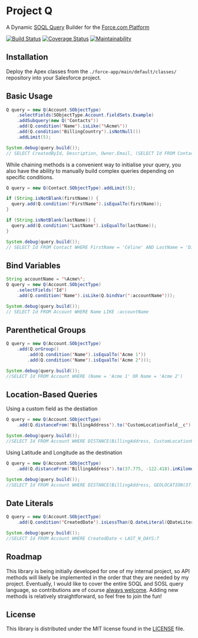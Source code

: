 # Project Q
A Dynamic [SOQL Query](https://developer.salesforce.com/docs/atlas.en-us.soql_sosl.meta/soql_sosl/sforce_api_calls_soql_sosl_intro.htm) Builder for the [Force.com Platform](https://developer.salesforce.com/docs/atlas.en-us.fundamentals.meta/fundamentals/adg_preface.htm)

 [![Build Status](https://travis-ci.com/fehays/q.svg?branch=master)](https://travis-ci.com/fehays/q)
 [![Coverage Status](https://coveralls.io/repos/github/fehays/q/badge.svg?branch=master)](https://coveralls.io/github/fehays/q?branch=master)
  [![Maintainability](https://api.codeclimate.com/v1/badges/bb48ebe88349e1272759/maintainability)](https://codeclimate.com/github/fehays/q/maintainability)

## Installation

Deploy the Apex classes from the `./force-app/main/default/classes/` repository into your Salesforce project.

## Basic Usage

```java
Q query = new Q(Account.SObjectType)
    .selectFields(SObjectType.Account.fieldSets.Example)
    .addSubquery(new Q('Contacts'))
    .add(Q.condition('Name').isLike('%Acme%'))
    .add(Q.condition('BillingCountry').isNotNull())
    .addLimit(5);

System.debug(query.build());
// SELECT CreatedById, Description, Owner.Email, (SELECT Id FROM Contacts) FROM Account WHERE Name LIKE '%Acme%' AND BillingCountry != null LIMIT 5
```

While chaining methods is a convenient way to initialise your query, you also have the ability to manually build complex queries depending on specific conditions.

```java
Q query = new Q(Contact.SObjectType).addLimit(5);

if (String.isNotBlank(firstName)) {
  query.add(Q.condition('FirstName').isEqualTo(firstName));
}

if (String.isNotBlank(lastName)) {
  query.add(Q.condition('LastName').isEqualTo(lastName));
}

System.debug(query.build());
// SELECT Id FROM Contact WHERE FirstName = 'Céline' AND LastName = 'Dion' LIMIT 5
```

## Bind Variables
```java
String accountName = '%Acme%';
Q query = new Q(Account.SObjectType)
    .selectFields('Id')
    .add(Q.condition('Name').isLike(Q.bindVar(':accountName')));

System.debug(query.build());
// SELECT Id FROM Account WHERE Name LIKE :accountName
```

## Parenthetical Groups
```java
Q query = new Q(Account.SObjectType)
    .add(Q.orGroup()
        .add(Q.condition('Name').isEqualTo('Acme 1'))
        .add(Q.condition('Name').isEqualTo('Acme 2')));

System.debug(query.build());
//SELECT Id FROM Account WHERE (Name = 'Acme 1' OR Name = 'Acme 2')
```

## Location-Based Queries

Using a custom field as the destiation
```java
Q query = new Q(Account.SObjectType)
    .add(Q.distanceFrom('BillingAddress').to('CustomLocationField__c').isLessThan(20));

System.debug(query.build());
//SELECT Id FROM Account WHERE DISTANCE(BillingAddress, CustomLocationField__c) < 20
```

Using Latitude and Longitude as the destination
```java
Q query = new Q(Account.SObjectType)
    .add(Q.distanceFrom('BillingAddress').to(37.775, -122.418).inKilometers().isLessThan(20))

System.debug(query.build());
//SELECT Id FROM Account WHERE DISTANCE(BillingAddress, GEOLOCATION(37.775, -122.418), 'km') < 20
```
## Date Literals

```java
Q query = new Q(Account.SObjectType)
    .add(Q.condition('CreatedDate').isLessThan(Q.dateLiteral(QDateLiteral.Value.LAST_N_DAYS, 7)));

System.debug(query.build());
//SELECT Id FROM Account WHERE CreatedDate < LAST_N_DAYS:7
```

## Roadmap

This library is being initially developed for one of my internal project,
so API methods will likely be implemented in the order that they are
needed by my project. Eventually, I would like to cover the entire
SOQL and SOSL query language, so contributions are of course
[always welcome][contributing]. Adding new methods is relatively
straightforward, so feel free to join the fun!

[contributing]: CONTRIBUTING.md


## License

This library is distributed under the MIT license found in the [LICENSE](./LICENSE)
file.
